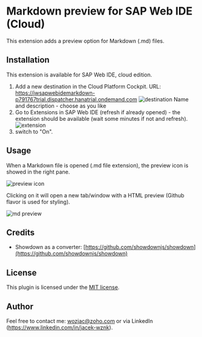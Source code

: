 # Markdown preview for SAP Web IDE (Cloud)
This extension adds a preview option for Markdown (.md) files.

## Installation
This extension is available for SAP Web IDE, cloud edition.

1. Add a new destination in the Cloud Platform Cockpit.
URL: https://jwsapwebidemarkdown-p791767trial.dispatcher.hanatrial.ondemand.com
![destination](https://www.mediafire.com/convkey/1d5d/4x2to18b0343lo46g.jpg)
Name and description - choose as you like
2. Go to Extensions in SAP Web IDE (refresh if already opened) - the extension should be available 
(wait some minutes if not and refresh). 
![extension](https://www.mediafire.com/convkey/76de/891ulbc2r0y8yjf6g.jpg)
3. switch to "On". 

## Usage
When a Markdown file is opened (.md file extension), the preview icon is showed in the right pane.

![preview icon](https://www.mediafire.com/convkey/ef92/3c9vxtc19z74b8f6g.jpg)

Clicking on it will open a new tab/window with a HTML preview (Github flavor is used for styling).

![md preview](https://www.mediafire.com/convkey/cae3/lm4qlrkctwwy23v6g.jpg)

## Credits
- Showdown as a converter: [https://github.com/showdownjs/showdown](https://github.com/showdownjs/showdown)

## License
This plugin is licensed under the [MIT license](http://opensource.org/licenses/MIT).

## Author
Feel free to contact me: wozjac@zoho.com or via LinkedIn (https://www.linkedin.com/in/jacek-wznk).